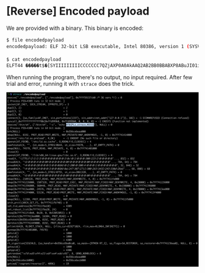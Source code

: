 # [Reverse] Encoded payload

We are provided with a binary. This binary is encoded:

```bash
$ file encodedpayload
encodedpayload: ELF 32-bit LSB executable, Intel 80386, version 1 (SYSV), statically linked, no section header

$ cat encodedpayload
ELFT44 �����t$�[SYIIIIIIIIICCCCCCC7QZjAXP0A0AkAAQ2AB2BB0BBABXP8ABuJI01iKzWHcScW3F3Pj6bOyHax0cVZmK0MCpYh0WO8Mk0PIbYYibHsOS0wp7qqxUReP5UfYmYhaLpCVV0PQF3LsfcOyIqZmMPF2ax0ndo1cE8e8fOvORBCYMYHcF2PSOyHaNPFkJmopRJ4KChmI3bU6e8Tme3ni8gCXFO2S1xC0U8VOsR59RNK9KSaByx4ZS0EPUPauPcphrOq0bh0Tg2cK2p0LSJso1ct43B51e31uSormFSGCTsSMgpV7rsLI9qJmmPAA
```

When running the program, there's no output, no input required. After few trial and error, running it with `strace` does the trick.

![strace](./img/rev_encodedpayload_1.png)
